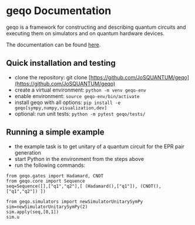 # geqo Documentation
geqo is a framework for constructing and describing quantum circuits and executing them on simulators and on quantum hardware devices.

The documentation can be found [here](doc/intro.md).

## Quick installation and testing
- clone the repository: git clone [https://github.com/JoSQUANTUM/geqo](https://github.com/JoSQUANTUM/geqo)
- create a virtual environment: `python -m venv geqo-env`
- enable environment: `source geqo-env/bin/activate`
- install geqo with all options: `pip install -e geqo[sympy,numpy,visualization,dev]`
- optional: run unit tests: `python -m pytest geqo/tests/`

## Running a simple example
- the example task is to get unitary of a quantum circuit for the EPR pair generation
- start Python in the environment from the steps above
- run the following commands:

```
from geqo.gates import Hadamard, CNOT
from geqo.core import Sequence
seq=Sequence([],["q1","q2"],[ (Hadamard(),["q1"]), (CNOT(), ["q1","q2"]) ])

from geqo.simulators import newSimulatorUnitarySymPy
sim=newSimulatorUnitarySymPy(2)
sim.apply(seq,[0,1])
sim.u
```

